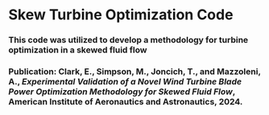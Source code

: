 # Skew Turbine Optimization Code
### This code was utilized to develop a methodology for turbine optimization in a skewed fluid flow

### Publication: Clark, E., Simpson, M., Joncich, T., and Mazzoleni, A., *Experimental Validation of a Novel Wind Turbine Blade Power Optimization Methodology for Skewed Fluid Flow*, American Institute of Aeronautics and Astronautics, 2024. 
